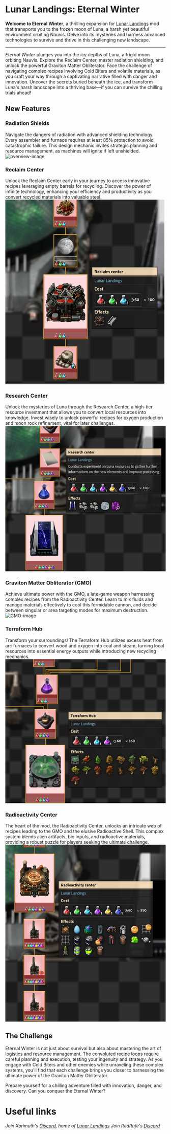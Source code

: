 # Lunar Landings: Eternal Winter

**Welcome to Eternal Winter**, a thrilling expansion for [Lunar Landings](https://mods.factorio.com/mod/LunarLandings?from=search) mod that transports you to the frozen moon of Luna, a harsh yet beautiful environment orbiting Nauvis. Delve into its mysteries and harness advanced technologies to survive and thrive in this challenging new landscape.

---

*Eternal Winter* plunges you into the icy depths of Luna, a frigid moon orbiting Nauvis. Explore the Reclaim Center, master radiation shielding, and unlock the powerful Graviton Matter Obliterator. Face the challenge of navigating complex recipes involving Cold Biters and volatile materials, as you craft your way through a captivating narrative filled with danger and innovation. Uncover the secrets buried beneath the ice, and transform Luna's harsh landscape into a thriving base—if you can survive the chilling trials ahead!

## New Features

### Radiation Shields
Navigate the dangers of radiation with advanced shielding technology. Every assembler and furnace requires at least 85% protection to avoid catastrophic failure. This design mechanic invites strategic planning and resource management, as machines will ignite if left unshielded.
![overview-image](https://github.com/RedRafe/eternal-winter/blob/main/archive/ew_1.png?raw=true)

### Reclaim Center
Unlock the Reclaim Center early in your journey to access innovative recipes leveraging empty barrels for recycling. Discover the power of infinite technology, enhancing your efficiency and productivity as you convert recycled materials into valuable steel.
![reclaim-center-image](https://github.com/RedRafe/eternal-winter/blob/main/archive/ew_2.png?raw=true)

### Research Center
Unlock the mysteries of Luna through the Research Center, a high-tier resource investment that allows you to convert local resources into knowledge. Invest wisely to unlock powerful recipes for oxygen production and moon rock refinement, vital for later challenges.
![research-center-image](https://github.com/RedRafe/eternal-winter/blob/main/archive/ew_4.png?raw=true)

### Graviton Matter Obliterator (GMO)
Achieve ultimate power with the GMO, a late-game weapon harnessing complex recipes from the Radioactivity Center. Learn to mix fluids and manage materials effectively to cool this formidable cannon, and decide between singular or area targeting modes for maximum destruction.
![GMO-image](https://github.com/RedRafe/eternal-winter/blob/main/archive/ew_5.png?raw=true)

### Terraform Hub
Transform your surroundings! The Terraform Hub utilizes excess heat from arc furnaces to convert wood and oxygen into coal and steam, turning local resources into essential energy outputs while introducing new recycling mechanics.
![terraform-hub-image](https://github.com/RedRafe/eternal-winter/blob/main/archive/ew_6.png?raw=true)

### Radioactivity Center
The heart of the mod, the Radioactivity Center, unlocks an intricate web of recipes leading to the GMO and the elusive Radioactive Shell. This complex system blends alien artifacts, bio inputs, and radioactive materials, providing a robust puzzle for players seeking the ultimate challenge.
![radioactivity-center-image](https://github.com/RedRafe/eternal-winter/blob/main/archive/ew_7.png?raw=true)

## The Challenge
Eternal Winter is not just about survival but also about mastering the art of logistics and resource management. The convoluted recipe loops require careful planning and execution, testing your ingenuity and strategy. As you engage with Cold Biters and other enemies while unraveling these complex systems, you'll find that each challenge brings you closer to harnessing the ultimate power of the Graviton Matter Obliterator.

Prepare yourself for a chilling adventure filled with innovation, danger, and discovery. Can you conquer the Eternal Winter?

# Useful links

*Join Xorimuth's [Discord](https://discord.gg/pkJc4v9nfT), home of [Lunar Landings](https://mods.factorio.com/mod/LunarLandings?from=search)*
*Join RedRafe's [Discord](https://discord.gg/pq6bWs8KTY)*